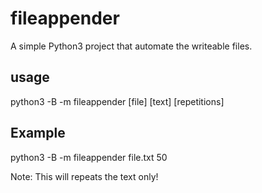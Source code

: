 # fileappender
A simple Python3 project that automate the writeable files.

<h2>usage</h2>
python3 -B -m fileappender [file] [text] [repetitions]

<h2>Example</h2>
python3 -B -m fileappender file.txt 50

Note: This will repeats the text only!
